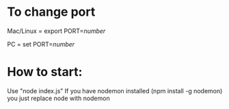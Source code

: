 # To change port

Mac/Linux = export PORT=_number_

PC = set PORT=_number_

# How to start:

Use "node index.js"
If you have nodemon installed (npm install -g nodemon) you just replace node with nodemon
